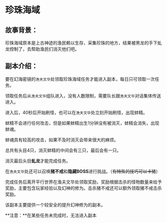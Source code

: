 # 珍珠海域

## 故事背景：

珍珠海域原本是上古神迹的渔民赖以生存，采集珍珠的地方，结果被黑龙的手下虬龙控制了，去帮助渔民们消灭他们吧。

## 副本介绍：

要在幻海密镜的`渔夫文华`处领取珍珠海域任务才能进入副本，每日只可领取一次任务。

领取任务后从`渔夫文华`组队进入，没有人数限制，需要队长跟`渔夫文华`对话集体传送进入。

进入后，40秒后开始刷怪，也可以在`渔夫文华`处立刻开始刷怪，出现蚌精。

蚌精不会进行任何攻击，但是如果蚌精出生1分钟没有被消灭，蚌精会消失，出现蚌魂。

蚌魂具有较高的攻击，如果不及时消灭会带来很大的麻烦。

总共有头目4只，消灭蚌精的中间会有三只，最后会有一只。

消灭最后头目**虬龙**才能完成任务。

在`渔夫文华`处还可以召唤**猪不戒**和**隐藏BOSS**进行挑战。（~~有特殊的技巧可以卡猪~~）

完成任务后离开平行世界在渔夫文华处领取奖励，奖励根据击杀的怪物数量来给予奖励，主要包含玩家经验以及幻神的修为。击杀猪不戒还可以额外领取猪不戒击杀奖励。



该副本主要提供一个较安全的提升幻神修为的副本。

**注意：**在某些任务未完成时，无法进入副本